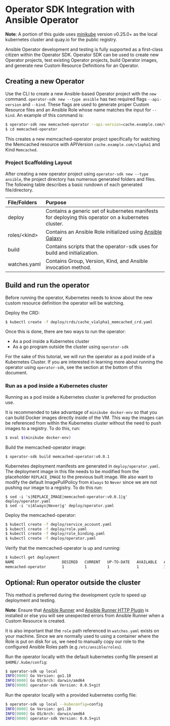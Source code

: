 # Operator SDK Integration with Ansible Operator

**Note**: A portion of this guide uses [minikube][minikube_tool] version
v0.25.0+ as the local kubernetes cluster and quay.io for the public registry.

Ansible Operator development and testing is fully supported as a first-class
citizen within the Operator SDK. Operator SDK can be used to create new
Operator projects, test existing Operator projects, build Operator images, and
generate new Custom Resource Definitions for an Operator.

## Creating a new Operator

Use the CLI to create a new Ansible-based Operator project with the `new`
command. `operator-sdk new --type ansible` has two required flags
`--api-version` and `--kind`. These flags are used to generate proper Custom
Resource files and an Ansible Role whose name matches the input for `--kind`.
An example of this command is:

```sh
$ operator-sdk new memcached-operator --api-version=cache.example.com/v1alpha1 --kind=Memcached --type=ansible
$ cd memcached-operator
```

This creates a new memcached-operator project specifically for watching the
Memcached resource with APIVersion `cache.example.com/v1apha1` and Kind
`Memcached`.

### Project Scaffolding Layout

After creating a new operator project using `operator-sdk new --type ansible`,
the project directory has numerous generated folders and files. The following
table describes a basic rundown of each generated file/directory.


| File/Folders   | Purpose                           |
| :---           | :--- |
| deploy | Contains a generic set of kubernetes manifests for deploying this operator on a kubernetes cluster. |
| roles/\<kind\> | Contains an Ansible Role initialized using [Ansible Galaxy](https://docs.ansible.com/ansible/latest/reference_appendices/galaxy.html) |
| build | Contains scripts that the operator-sdk uses for build and initialization. |
| watches.yaml | Contains Group, Version, Kind, and Ansible invocation method. |


## Build and run the operator

Before running the operator, Kubernetes needs to know about the new custom
resource definition the operator will be watching.

Deploy the CRD:

```sh
$ kubectl create -f deploy/crds/cache_v1alpha1_memcached_crd.yaml
```

Once this is done, there are two ways to run the operator:

- As a pod inside a Kubernetes cluster
- As a go program outside the cluster using `operator-sdk`

For the sake of this tutorial, we will run the operator as a pod inside of a
Kubernetes Cluster. If you are interested in learning more about running the
operator using `operator-sdk`, see the section at the bottom of this document.

### Run as a pod inside a Kubernetes cluster

Running as a pod inside a Kubernetes cluster is preferred for production use.

It is recommended to take advantage of `minikube docker-env` so that you can
build Docker images directly inside of the VM. This way the images can be
referenced from within the Kubernetes cluster without the need to push images
to a registry. To do this, run:
```bash
$ eval $(minikube docker-env)
```

Build the memcached-operator image:
```
$ operator-sdk build memcached-operator:v0.0.1
```

Kubernetes deployment manifests are generated in `deploy/operator.yaml`. The
deployment image in this file needs to be modified from the placeholder
`REPLACE_IMAGE` to the previous built image. We also want to modify the default
ImagePullPolicy from `Always` to `Never` since we are not pushing our image to
a registry. To do this run:
```
$ sed -i 's|REPLACE_IMAGE|memcached-operator:v0.0.1|g' deploy/operator.yaml
$ sed -i 's|Always|Never|g' deploy/operator.yaml
```

Deploy the memcached-operator:

```sh
$ kubectl create -f deploy/service_account.yaml
$ kubectl create -f deploy/role.yaml
$ kubectl create -f deploy/role_binding.yaml
$ kubectl create -f deploy/operator.yaml
```

Verify that the memcached-operator is up and running:

```sh
$ kubectl get deployment
NAME                     DESIRED   CURRENT   UP-TO-DATE   AVAILABLE   AGE
memcached-operator       1         1         1            1           1m
```

## Optional: Run operator outside the cluster

This method is preferred during the development cycle to speed up deployment
and testing.

**Note**: Ensure that [Ansible Runner][ansible_runner_tool] and [Ansible Runner
HTTP Plugin][ansible_runner_http_plugin] is installed or else you will see
unexpected errors from Ansible Runner when a Custom Resource is created.

It is also important that the `role` path referenced in `watches.yaml` exists
on your machine. Since we are normally used to using a container where the Role
is put on disk for us, we need to manually copy our role to the configured
Ansible Roles path (e.g `/etc/ansible/roles`).

Run the operator locally with the default kubernetes config file present at
`$HOME/.kube/config`:

```sh
$ operator-sdk up local
INFO[0000] Go Version: go1.10
INFO[0000] Go OS/Arch: darwin/amd64
INFO[0000] operator-sdk Version: 0.0.5+git
```

Run the operator locally with a provided kubernetes config file:

```sh
$ operator-sdk up local --kubeconfig=config
INFO[0000] Go Version: go1.10
INFO[0000] Go OS/Arch: darwin/amd64
INFO[0000] operator-sdk Version: 0.0.5+git
```

[minikube_tool]:https://github.com/kubernetes/minikube#installation
[ansible_runner_tool]:https://ansible-runner.readthedocs.io/en/latest/install.html
[ansible_runner_http_plugin]:https://github.com/ansible/ansible-runner-http

